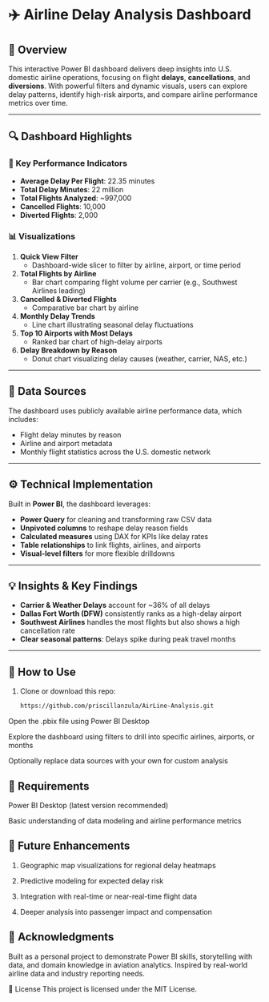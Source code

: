 # ✈️ Airline Delay Analysis Dashboard

## 📌 Overview
This interactive Power BI dashboard delivers deep insights into U.S. domestic airline operations, focusing on flight **delays**, **cancellations**, and **diversions**. With powerful filters and dynamic visuals, users can explore delay patterns, identify high-risk airports, and compare airline performance metrics over time.

---

## 🔍 Dashboard Highlights

### 🚦 Key Performance Indicators
- **Average Delay Per Flight**: 22.35 minutes  
- **Total Delay Minutes**: 22 million  
- **Total Flights Analyzed**: ~997,000  
- **Cancelled Flights**: 10,000  
- **Diverted Flights**: 2,000  

### 📊 Visualizations
1. **Quick View Filter**  
   - Dashboard-wide slicer to filter by airline, airport, or time period  
2. **Total Flights by Airline**  
   - Bar chart comparing flight volume per carrier (e.g., Southwest Airlines leading)  
3. **Cancelled & Diverted Flights**  
   - Comparative bar chart by airline  
4. **Monthly Delay Trends**  
   - Line chart illustrating seasonal delay fluctuations  
5. **Top 10 Airports with Most Delays**  
   - Ranked bar chart of high-delay airports  
6. **Delay Breakdown by Reason**  
   - Donut chart visualizing delay causes (weather, carrier, NAS, etc.)  

---

## 📁 Data Sources
The dashboard uses publicly available airline performance data, which includes:
- Flight delay minutes by reason  
- Airline and airport metadata  
- Monthly flight statistics across the U.S. domestic network  

---

## ⚙️ Technical Implementation

Built in **Power BI**, the dashboard leverages:
- **Power Query** for cleaning and transforming raw CSV data  
- **Unpivoted columns** to reshape delay reason fields  
- **Calculated measures** using DAX for KPIs like delay rates  
- **Table relationships** to link flights, airlines, and airports  
- **Visual-level filters** for more flexible drilldowns  

---

## 💡 Insights & Key Findings

- **Carrier & Weather Delays** account for ~36% of all delays  
- **Dallas Fort Worth (DFW)** consistently ranks as a high-delay airport  
- **Southwest Airlines** handles the most flights but also shows a high cancellation rate  
- **Clear seasonal patterns**: Delays spike during peak travel months  

---

## 🚀 How to Use

1. Clone or download this repo:
   ```bash
   https://github.com/priscillanzula/AirLine-Analysis.git
Open the .pbix file using Power BI Desktop

Explore the dashboard using filters to drill into specific airlines, airports, or months

Optionally replace data sources with your own for custom analysis


## 🔧 Requirements
Power BI Desktop (latest version recommended)

Basic understanding of data modeling and airline performance metrics

## 🔮 Future Enhancements

1. Geographic map visualizations for regional delay heatmaps

2. Predictive modeling for expected delay risk

3. Integration with real-time or near-real-time flight data

4. Deeper analysis into passenger impact and compensation

## 🙌 Acknowledgments

Built as a personal project to demonstrate Power BI skills, storytelling with data, and domain knowledge in aviation analytics.
Inspired by real-world airline data and industry reporting needs.



📄 License
This project is licensed under the MIT License.
